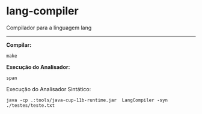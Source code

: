 # lang-compiler

Compilador para a linguagem lang

---

**Compilar:**

```
make
```

**Execução do Analisador:**

```
span
```

Execução do Analisador Sintático:

```
java -cp .:tools/java-cup-11b-runtime.jar  LangCompiler -syn ./testes/teste.txt
```
